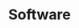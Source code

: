 ---
layout: project
title: "Software"
description: "Description of Software tools"
header-img: "img/home-bg.jpg"
category: Software_tools
---